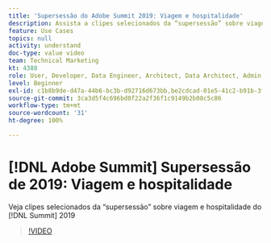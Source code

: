 ```yaml
---
title: 'Supersessão do Adobe Summit 2019: Viagem e hospitalidade'
description: Assista a clipes selecionados da “supersessão” sobre viagem e hospitalidade do Summit 2019
feature: Use Cases
topics: null
activity: understand
doc-type: value video
team: Technical Marketing
kt: 4388
role: User, Developer, Data Engineer, Architect, Data Architect, Admin, Leader
level: Beginner
exl-id: c1b8b9de-d47a-44b6-bc3b-d92716d673bb,be2cdcad-01e5-41c2-b91b-3feec9d17d50
source-git-commit: 3ca3d5f4c696bd0f22a2f36f1c9149b2b08c5c86
workflow-type: tm+mt
source-wordcount: '31'
ht-degree: 100%

---
```


# [!DNL Adobe Summit] Supersessão de 2019: Viagem e hospitalidade

Veja clipes selecionados da “supersessão” sobre viagem e hospitalidade do [!DNL Summit] 2019

>[!VIDEO](https://video.tv.adobe.com/v/31442/?quality=12)
